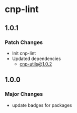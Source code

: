 # cnp-lint

## 1.0.1

### Patch Changes

- Init cnp-lint
- Updated dependencies
  - cnp-utils@1.0.2

## 1.0.0

### Major Changes

- update badges for packages

